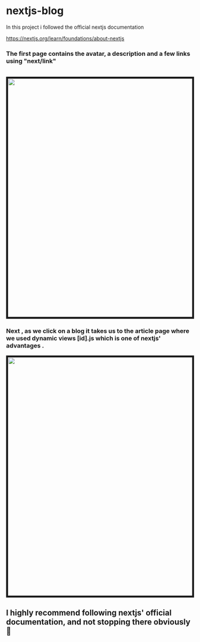 # nextjs-blog

In this project i followed the official nextjs documentation 

https://nextjs.org/learn/foundations/about-nextjs


<h3>The first page contains the avatar, a description and a few links using <strong>"next/link"</strong> </h3>
<br/>
<img src="https://user-images.githubusercontent.com/47992691/173440259-1441eb7b-9639-4bb5-b3d1-ce8332f15ad7.png" height="650" width="720" border="5px solid #555"/>

<br/>
<h3>Next , as we click on a blog it takes us to the article page where we used dynamic views <strong>[id].js</strong> which is one of nextjs' advantages .</h3>
<img src="https://user-images.githubusercontent.com/47992691/173440264-aebea062-b188-4ef0-afd4-e6c65eae5e11.png" height="650" width="720" border="5px solid #555" />


<h2>I highly recommend following nextjs' official documentation, and not stopping there obviously 🤩</h2>